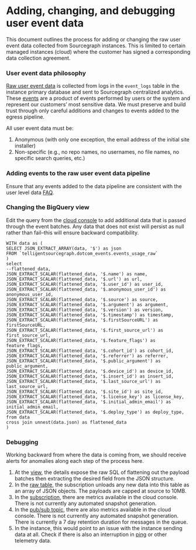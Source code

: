 # Adding, changing, and debugging user event data

This document outlines the process for adding or changing the raw user event data collected from Sourcegraph instances. This is limited to certain managed instances (cloud) where the customer has signed a corresponding data collection agreement.

### User event data philosophy

[Raw user event data](https://docs.sourcegraph.com/dev/background-information/data-usage-pipeline) is collected from logs in the `event_logs` table in the instance primary database and sent to Sourcegraph centralized analytics. These [events](https://sourcegraph.com/search?q=context:global+repo:%5Egithub%5C.com/sourcegraph/sourcegraph%24+file:internal/database/event_logs.go+Event+type:symbol+select:symbol.struct&patternType=standard) are a product of events performed by users or the system and represent our customers’ most sensitive data. We must preserve and build trust through only careful additions and changes to events added to the egress pipeline.

All user event data must be:
1. Anonymous (with only one exception, the email address of the initial site installer)
2. Non-specific (e.g., no repo names, no usernames, no file names, no specific search queries, etc.)

### Adding events to the raw user event data pipeline

Ensure that any events added to the data pipeline are consistent with the user level data [FAQ](https://docs.google.com/document/d/1vXHoMBnvI_SlOjft4Q1Zhb5ZoScS1IjZ4V1LSKgVxv8/edit#).

### Changing the BigQuery view

Edit the query from the [cloud console](https://console.cloud.google.com/bigquery?project=telligentsourcegraph&ws=!1m5!1m4!4m3!1stelligentsourcegraph!2sdotcom_events!3sevents_usage) to add additional data that is passed through the event batches. Any data that does not exist will persist as null rather than fail–this will ensure backward compatibility.

```(
WITH data as (
SELECT JSON_EXTRACT_ARRAY(data, '$') as json
FROM `telligentsourcegraph.dotcom_events.events_usage_raw`
)
select
--flattened_data,
JSON_EXTRACT_SCALAR(flattened_data, '$.name') as name,
JSON_EXTRACT_SCALAR(flattened_data, '$.url') as url,
JSON_EXTRACT_SCALAR(flattened_data, '$.user_id') as user_id,
JSON_EXTRACT_SCALAR(flattened_data, '$.anonymous_user_id') as anonymous_user_id,
JSON_EXTRACT_SCALAR(flattened_data, '$.source') as source,
JSON_EXTRACT_SCALAR(flattened_data, '$.argument') as argument,
JSON_EXTRACT_SCALAR(flattened_data, '$.version') as version,
JSON_EXTRACT_SCALAR(flattened_data, '$.timestamp') as timestamp,
JSON_EXTRACT_SCALAR(flattened_data, '$.firstSourceURL') as firstSourceURL,
JSON_EXTRACT_SCALAR(flattened_data, '$.first_source_url') as first_source_url,
JSON_EXTRACT_SCALAR(flattened_data, '$.feature_flags') as feature_flags,
JSON_EXTRACT_SCALAR(flattened_data, '$.cohort_id') as cohort_id,
JSON_EXTRACT_SCALAR(flattened_data, '$.referrer') as referrer,
JSON_EXTRACT_SCALAR(flattened_data, '$.public_argument') as public_argument,
JSON_EXTRACT_SCALAR(flattened_data, '$.device_id') as device_id,
JSON_EXTRACT_SCALAR(flattened_data, '$.insert_id') as insert_id,
JSON_EXTRACT_SCALAR(flattened_data, '$.last_source_url') as last_source_url,
JSON_EXTRACT_SCALAR(flattened_data, '$.site_id') as site_id,
JSON_EXTRACT_SCALAR(flattened_data, '$.license_key') as license_key,
JSON_EXTRACT_SCALAR(flattened_data, '$.initial_admin_email') as initial_admin_email,
JSON_EXTRACT_SCALAR(flattened_data, '$.deploy_type') as deploy_type,
from data
cross join unnest(data.json) as flattened_data
)
```

### Debugging

Working backward from where the data is coming from, we should receive alerts for anomalies along each step of the process here.
1. At the [view](https://console.cloud.google.com/bigquery?project=telligentsourcegraph&ws=!1m5!1m4!4m3!1stelligentsourcegraph!2sdotcom_events!3sevents_usage), the details expose the raw SQL of flattening out the payload batches then extracting the desired field from the JSON structure.
2. In the [raw table](https://console.cloud.google.com/bigquery?project=telligentsourcegraph&ws=!1m5!1m4!4m3!1stelligentsourcegraph!2sdotcom_events!3sevents_usage_raw), the subscription unloads any new data into this table as an array of JSON objects. The payloads are capped at source to 10MB.
3. In the [subscription](https://console.cloud.google.com/cloudpubsub/subscription/detail/dotcom-events-usage?project=telligentsourcegraph), there are metrics available in the cloud console. There is not currently any automated snapshot generation.
4. In the [pub/sub topic](https://console.cloud.google.com/cloudpubsub/topic/detail/dotcom-events-usage?project=telligentsourcegraph), there are also metrics available in the cloud console. There is not currently any automated snapshot generation. There is currently a 7 day retention duration for messages in the queue.
5. In the instance, this would point to an issue with the instance sending data at all. Check if there is also an interruption in [ping](https://docs.sourcegraph.com/dev/background-information/adding_ping_data) or other telemetry data.
